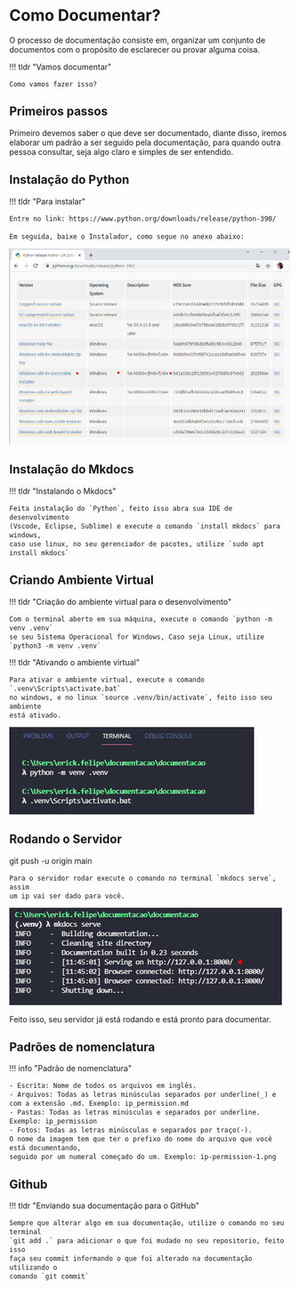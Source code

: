 # Como Documentar? 

O processo de documentação consiste em, organizar um conjunto de documentos com
 o propósito de esclarecer ou provar alguma coisa.

!!! tldr "Vamos documentar"

    Como vamos fazer isso? 

## Primeiros passos

Primeiro devemos saber o que deve ser documentado, diante disso, iremos elaborar
um padrão a ser seguido pela documentação, para quando outra pessoa consultar,
seja algo claro e simples de ser entendido.

## Instalação do Python

!!! tldr "Para instalar"

    Entre no link: https://www.python.org/downloads/release/python-390/

    Em seguida, baixe o Instalador, como segue no anexo abaixo:

![ex1](\img\py-01.PNG)

## Instalação do Mkdocs

!!! tldr "Instalando o Mkdocs"

    Feita instalação do `Python`, feito isso abra sua IDE de desenvolvimento
    (Vscode, Eclipse, Sublime) e execute o comando `install mkdocs` para windows,
    caso use linux, no seu gerenciador de pacotes, utilize `sudo apt install mkdocs`  


## Criando Ambiente Virtual

!!! tldr "Criação do ambiente virtual para o desenvolvimento"

    Com o terminal aberto em sua máquina, execute o comando `python -m venv .venv`
    se seu Sistema Operacional for Windows, Caso seja Linux, utilize `python3 -m venv .venv`

!!! tldr "Ativando o ambiente virtual"

    Para ativar o ambiente virtual, execute o comando `.venv\Scripts\activate.bat`
    no windows, e no linux `source .venv/bin/activate`, feito isso seu ambiente 
    está ativado.

![ex2](\img\venv-01.PNG) 

## Rodando o Servidor

git push -u origin main

    Para o servidor rodar execute o comando no terminal `mkdocs serve`, assim 
    um ip vai ser dado para você. 

![ex3](\img\sv-01.PNG)

Feito isso, seu servidor já está rodando e está pronto para documentar. 

## Padrões de nomenclatura 

!!! info "Padrão de nomenclatura"

    - Escrita: Nome de todos os arquivos em inglês.
    - Arquivos: Todas as letras minúsculas separados por underline(_) e com a extensão .md. Exemplo: ip_permission.md
    - Pastas: Todas as letras minúsculas e separados por underline. Exemplo: ip_permission
    - Fotos: Todas as letras minúsculas e separados por traço(-). 
    O nome da imagem tem que ter o prefixo do nome do arquivo que você está documentando,
    seguido por um numeral começado do um. Exemplo: ip-permission-1.png

## Github
 
!!! tldr "Enviando sua documentação para o GitHub"

    Sempre que alterar algo em sua documentação, utilize o comando no seu terminal
    `git add .` para adicionar o que foi mudado no seu repositorio, feito isso
    faça seu commit informando o que foi alterado na documentação utilizando o 
    comando `git commit`  



